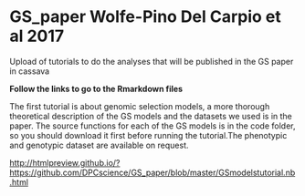 # GS_paper Wolfe-Pino Del Carpio et al 2017
Upload of tutorials to do the analyses that will be published in the GS paper in cassava

**Follow the links to go to the Rmarkdown files**

The first tutorial is about genomic selection models, a more thorough theoretical description of the GS models and the
datasets we used is in the paper. The source functions for each of the GS models is in the code folder, so you should download it first before running the tutorial.The phenotypic and genotypic dataset are available on request.

http://htmlpreview.github.io/?https://github.com/DPCscience/GS_paper/blob/master/GSmodelstutorial.nb.html


